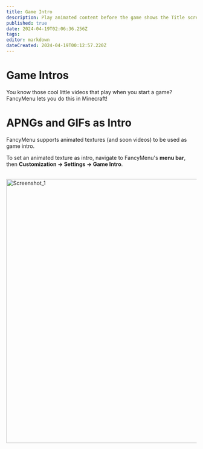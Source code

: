 ```yaml
---
title: Game Intro
description: Play animated content before the game shows the Title screen for the first time.
published: true
date: 2024-04-19T02:06:36.256Z
tags: 
editor: markdown
dateCreated: 2024-04-19T00:12:57.220Z
---
```


# Game Intros

You know those cool little videos that play when you start a game?
FancyMenu lets you do this in Minecraft!

# APNGs and GIFs as Intro

FancyMenu supports animated textures (and soon videos) to be used as game intro.

To set an animated texture as intro, navigate to FancyMenu's **menu bar**, then **Customization -> Settings -> Game Intro**.

<br>
<img width="700" alt="Screenshot_1" src="https://gist.github.com/assets/35544624/71cec75b-33f1-4a21-9f18-d0adc7ceebb6">